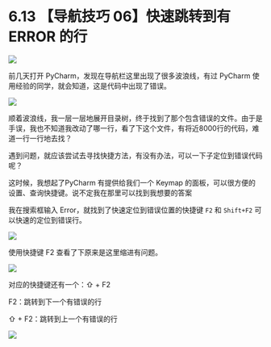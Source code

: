 # 6.13 【导航技巧 06】快速跳转到有 ERROR 的行

![](http://image.iswbm.com/20200804124133.png)

前几天打开 PyCharm，发现在导航栏这里出现了很多波浪线，有过 PyCharm 使用经验的同学，就会知道，这是代码中出现了错误。

![](http://image.iswbm.com/20190613154147.png)

顺着波浪线，我一层一层地展开目录树，终于找到了那个包含错误的文件。由于是手误，我也不知道我改动了哪一行，看了下这个文件，有将近8000行的代码，难道一行一行地去找？

遇到问题，就应该尝试去寻找快捷方法，有没有办法，可以一下子定位到错误代码呢？

这时候，我想起了PyCharm 有提供给我们一个 Keymap 的面板，可以很方便的设置、查询快捷键。说不定我在那里可以找到我想要的答案

我在搜索框输入 Error，就找到了快速定位到错误位置的快捷键 `F2` 和 `Shift+F2` 可以快速的定位到错误行。

![](http://image.iswbm.com/20190613154401.png)

使用快捷键 F2 查看了下原来是这里缩进有问题。

![](http://image.iswbm.com/20190613160905.png)



对应的快捷键还有一个：⇧ + F2

F2：跳转到下一个有错误的行

⇧ + F2：跳转到上一个有错误的行

![](http://image.iswbm.com/20200607174235.png)